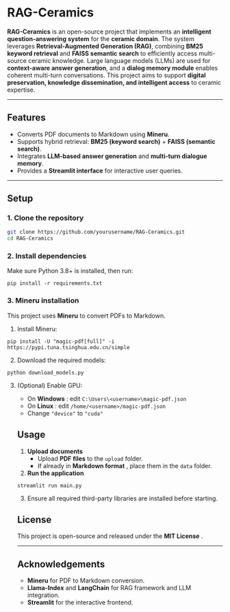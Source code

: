 # RAG-Ceramics

**RAG-Ceramics** is an open-source project that implements an **intelligent question-answering system** for the **ceramic domain**. The system leverages **Retrieval-Augmented Generation (RAG)**, combining **BM25 keyword retrieval** and **FAISS semantic search** to efficiently access multi-source ceramic knowledge. Large language models (LLMs) are used for **context-aware answer generation**, and a **dialog memory module** enables coherent multi-turn conversations. This project aims to support **digital preservation, knowledge dissemination, and intelligent access** to ceramic expertise.

---

## Features

- Converts PDF documents to Markdown using **Mineru**.
- Supports hybrid retrieval: **BM25 (keyword search)** + **FAISS (semantic search)**.
- Integrates **LLM-based answer generation** and **multi-turn dialogue memory**.
- Provides a **Streamlit interface** for interactive user queries.

---

## Setup

### 1. Clone the repository

```bash
git clone https://github.com/yourusername/RAG-Ceramics.git
cd RAG-Ceramics
```


### 2. Install dependencies

Make sure Python 3.8+ is installed, then run:

<pre class="overflow-visible!" data-start="1200" data-end="1243"><div class="contain-inline-size rounded-2xl relative bg-token-sidebar-surface-primary"><div class="sticky top-9"><div class="absolute end-0 bottom-0 flex h-9 items-center pe-2"><div class="bg-token-bg-elevated-secondary text-token-text-secondary flex items-center gap-4 rounded-sm px-2 font-sans text-xs"></div></div></div><div class="overflow-y-auto p-4" dir="ltr"><code class="whitespace-pre! language-bash"><span><span>pip install -r requirements.txt</span></span></code></div></div></pre>

### 3. Mineru installation

This project uses **Mineru** to convert PDFs to Markdown.

1. Install Mineru:

<pre class="overflow-visible!" data-start="1350" data-end="1438"><div class="contain-inline-size rounded-2xl relative bg-token-sidebar-surface-primary"><div class="sticky top-9"><div class="absolute end-0 bottom-0 flex h-9 items-center pe-2"><div class="bg-token-bg-elevated-secondary text-token-text-secondary flex items-center gap-4 rounded-sm px-2 font-sans text-xs"></div></div></div><div class="overflow-y-auto p-4" dir="ltr"><code class="whitespace-pre! language-bash"><span><span>pip install -U </span><span>"magic-pdf[full]"</span><span> -i https://pypi.tuna.tsinghua.edu.cn/simple
</span></span></code></div></div></pre>

2. Download the required models:

<pre class="overflow-visible!" data-start="1472" data-end="1509"><div class="contain-inline-size rounded-2xl relative bg-token-sidebar-surface-primary"><div class="sticky top-9"><div class="absolute end-0 bottom-0 flex h-9 items-center pe-2"><div class="bg-token-bg-elevated-secondary text-token-text-secondary flex items-center gap-4 rounded-sm px-2 font-sans text-xs"></div></div></div><div class="overflow-y-auto p-4" dir="ltr"><code class="whitespace-pre! language-bash"><span><span>python download_models.py
</span></span></code></div></div></pre>

3. (Optional) Enable GPU:

   * On  **Windows** : edit `C:\Users\<username>\magic-pdf.json`
   * On  **Linux** : edit `/home/<username>/magic-pdf.json`
   * Change `"device"` to `"cuda"`

   ## Usage


   1. **Upload documents**
      * Upload **PDF files** to the `upload` folder.
      * If already in  **Markdown format** , place them in the `data` folder.
   2. **Run the application**

   <pre class="overflow-visible!" data-start="1891" data-end="1924"><div class="contain-inline-size rounded-2xl relative bg-token-sidebar-surface-primary"><div class="sticky top-9"><div class="absolute end-0 bottom-0 flex h-9 items-center pe-2"><div class="bg-token-bg-elevated-secondary text-token-text-secondary flex items-center gap-4 rounded-sm px-2 font-sans text-xs"></div></div></div><div class="overflow-y-auto p-4" dir="ltr"><code class="whitespace-pre! language-bash"><span><span>streamlit run main.py
   </span></span></code></div></div></pre>

   3. Ensure all required third-party libraries are installed before starting.


   ## License

   This project is open-source and released under the  **MIT License** .

   ---

   ## Acknowledgements

   * **Mineru** for PDF to Markdown conversion.
   * **Llama-Index** and **LangChain** for RAG framework and LLM integration.
   * **Streamlit** for the interactive frontend.

